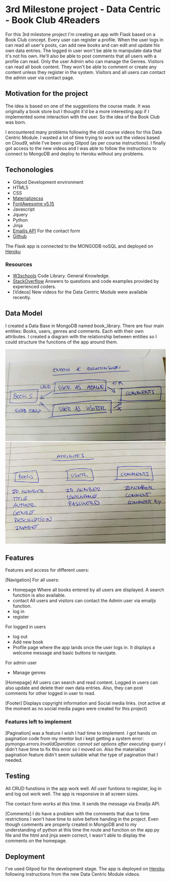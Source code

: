 # 3rd Milestone project - Data Centric - Book Club 4Readers

For this 3rd milestone project I'm creating an app with Flask based on a Book Club concept.
Every user can register a profile. When the user logs in can read all user's posts, can add new books and can edit and update his own data entries. 
The logged in user won't be able to manipulate data that it's not his own. He'll also be able to post comments that all users with a profile can read.
Only the user Admin who can manage the Genres.
Visitors can read all book content. They won't be able to comment or create any content unless they register in the system.
Visitors and all users can contact the admin user via contact page.

## Motivation for the project

The idea is based on one of the suggestions the course made. It was originally a book store but I thought it'd be a more interesting app if I implemented some interaction with the user. So the idea of the Book Club was born.

I encountered many problems following the old course videos for this Data Centric Module. I wasted a lot of time trying to work out the videos based on Cloud9, while I've been using Gitpod (as per course instructions).
I finally got access to the new videos and I was able to follow the instructions to connect to MongoDB and deploy to Heroku without any problems. 

## Techonologies 

- Gitpod 
Development environment
- HTML5
- CSS
- [Materializecss](https://materializecss.com/)
- [FontAwesome v5.15](https://fontawesome.com/)
- Javascript
- Jquery
- Python
- Jinja
- [Emailjs API](https://www.emailjs.com/)
For the contact form
- [Github](https://github.com/MariaPSegarra/MP3-BookClub) 

The Flask app is connected to the MONGODB noSQL and deployed on [Heroku](https://book-readers-mp3.herokuapp.com/)

### Resources

- [W3schools](https://www.w3schools.com/)
Code Library. General Knowledge.
- [StackOverflow](https://stackoverflow.com/)
Answers to questions and code examples provided by experienced coders.
- [Videos]
New videos for the Data Centric Module were available recently.


## Data Model

I created a Data Base in MongoDB named book_library.
There are four main entities: Books, users, genres and comments. Each with their own attributes.
I created a diagram with the relationship between entities so I could structure the functions of the app around them.

![Entities](/images/entities.jpg)
![Attributes](/images/attributes.jpg)

## Features

Features and access for different users:

[Navigation]
For all users:
- Homepage
Where all books entered by all users are displayed. A search function is also available.
- contact
All users and visitors can contact the Admin user via emailjs function.
- log in
- register

For logged in users
- log out
- Add new book
- Profile page
where the app lands once the user logs in. It displays a welcome message and basic buttons to navigate.

For admin user
- Manage genres

[Homepage]
All users can search and read content.
Logged in users can also update and delete their own data entries.
Also, they can post comments for other logged in user to read.

[Footer]
Displays copyright information and Social media links. (not active at the moment as no social media pages were created for this project)

### Features left to implement

[Pagination] was a feature I wish I had time to implement. I got hands on pagination code from my mentor but i kept getting a system error:
*pymongo.errors.InvalidOperation: cannot set options after executing query*
I didn't have time to fix this error so I moved on.
Also the materialize pagination feature didn't seem suitable what the type of pagination that I needed.  

## Testing

All CRUD funstions in the app work well.
All user funtions to register, log in and log out work well.
The app is responsive in all screen sizes.

The contact form works at this time. It sends the message via Emailjs API.

[Comments]
I do have a problem with the comments that due to time restrictions I won't have time to solve before handing in the project.
Even though comments are properly created in MongoDB and to my understanding of python at this time the route and function on the app.py file 
and the html and jinja seem correct, I wasn't able to display the comments on the homepage.

## Deployment

I've used Gitpod for the development stage.
The app is deployed on [Heroku](https://book-readers-mp3.herokuapp.com/) following instructions from the new Data Centric Module videos.




